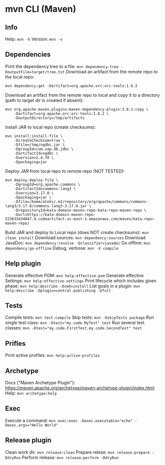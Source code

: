 # mvn CLI (Maven)

## Info
Help: `mvn -h`
Version: `mvn -v`

## Dependencies
Print the dependency tree to a file: `mvn dependency:tree -DoutputFile=target/tree.txt`
Download an artifact from the remote repo to the local repo:
```shell
mvn dependency:get -Dartifact=org.apache.orc:orc-tools:1.6.2
```
Download an artifact from the remote repo to local and copy it to a directory (path to target dir is created if absent):
```shell
mvn org.apache.maven.plugins:maven-dependency-plugin:3.8.1:copy \
	-Dartifact=org.apache.orc:orc-tools:1.6.2 \
	-DoutputDirectory=/tmp/artifacts
```
Install JAR to local repo (create checksums):
```shell
mvn install:install-file \
	-DcreateChecksum=true \
	-Dfile=/tmp/ngdbc.jar \
	-DgroupId=com.sap.db.jdbc \
	-DartifactId=ngdbc \
	-Dversion=2.4.70 \
	-Dpackaging=jar
```
Deploy JAR from local repo to remote repo (NOT TESTED):
```shell
mvn deploy:deploy-file \
	-DgroupId=org.apache.commons \
	-DartifactId=commons-lang3 \
	-Dversion=3.17.0 \
	-Dpackaging=jar \
	-Dfile=/home/aleks/.m2/repository/org/apache/commons/commons-lang3/3.17.0/commons-lang3-3.17.0.jar \
	-DrepositoryId=kata-domain-maven-repo-kata-repo-maven-repo \
	-Durl=https://kata-domain-maven-repo-523633434047.d.codeartifact.us-east-1.amazonaws.com/maven/kata-repo-maven-repo/
```
Build JAR and deploy to Local repo (does NOT create checksums): `mvn clean install`
Download sources: `mvn dependency:sources`
Download JavaDoc: `mvn dependency:resolve -Dclassifier=javadoc`
Go offline: `mvn dependency:go-offline`
Debug, verbose: `mvn -X compile`

## Help plugin
Generate effective POM: `mvn help:effective-pom`
Generate effective Settings: `mvn help:effective-settings`
Print lifecycle which includes given phase: `mvn help:describe -Dcmd=install`
List goals in a plugin: `mvn help:describe -Dplugin=central-publishing -Dfull`

## Tests
Compile tests: `mvn test-compile`
Skip tests: `mvn -DskipTests package`
Run single test class: `mvn -Dtest="my.code.MyTest" test`
Run several test classes: `mvn -Dtest="my.code.FirstTest,my.code.SecondTest" test`

## Prifles
Print active profiles: `mvn help:active-profiles`

## Archetype
Docs ("Maven Archetype Plugin"): https://maven.apache.org/archetype/maven-archetype-plugin/index.html
Help: `mvn archetype:help`

## Exec
Execute a command: `mvn exec:exec -Dexec.executable="echo" -Dexec.args="Hello World"`

## Release plugin
Clean work dir: `mvn release:clean`
Prepare relese: `mvn release:prepare -DdryRun`
Perform release: `mvn release:perform -DdryRun`
